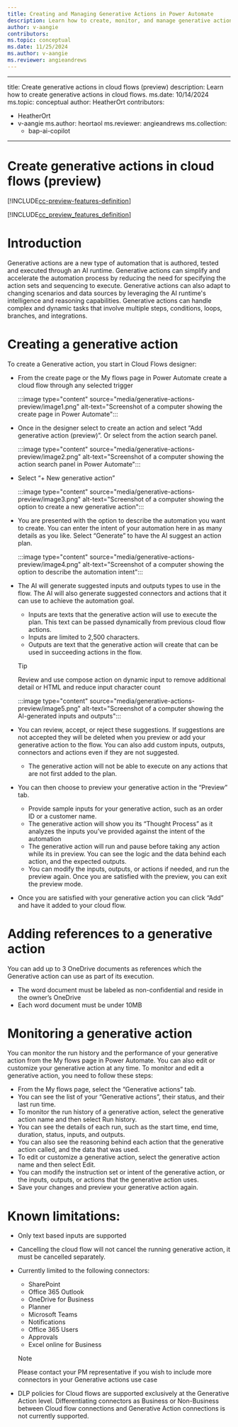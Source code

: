 ```yaml
---
title: Creating and Managing Generative Actions in Power Automate
description: Learn how to create, monitor, and manage generative actions in Power Automate to simplify and accelerate automation processes.
author: v-aangie
contributors:
ms.topic: conceptual
ms.date: 11/25/2024
ms.author: v-aangie
ms.reviewer: angieandrews
---
```


---
title: Create generative actions in cloud flows (preview)
description: Learn how to create generative actions in cloud flows.
ms.date: 10/14/2024
ms.topic: conceptual
author: HeatherOrt
contributors:
  - HeatherOrt
  - v-aangie
ms.author: heortaol
ms.reviewer: angieandrews
ms.collection: 
    - bap-ai-copilot
---

# Create generative actions in cloud flows (preview)

[!INCLUDE[cc-preview-features-definition](includes/cc-preview-features-top-note.md)]





[!INCLUDE[cc_preview_features_definition](includes/cc-preview-features-definition.md)]

# Introduction

Generative actions are a new type of automation that is authored, tested and executed through an AI runtime. Generative actions can simplify and accelerate the automation process by reducing the need for specifying the action sets and sequencing to execute. Generative actions can also adapt to changing scenarios and data sources by leveraging the AI runtime's intelligence and reasoning capabilities. Generative actions can handle complex and dynamic tasks that involve multiple steps, conditions, loops, branches, and integrations.

# Creating a generative action

To create a Generative action, you start in Cloud Flows designer:

- From the create page or the My flows page in Power Automate create a cloud flow through any selected trigger

  :::image type="content" source="media/generative-actions-preview/image1.png" alt-text="Screenshot of a computer showing the create page in Power Automate":::

- Once in the designer select to create an action and select “Add generative action (preview)”. Or select from the action search panel.

  :::image type="content" source="media/generative-actions-preview/image2.png" alt-text="Screenshot of a computer showing the action search panel in Power Automate":::

- Select “+ New generative action”

  :::image type="content" source="media/generative-actions-preview/image3.png" alt-text="Screenshot of a computer showing the option to create a new generative action":::

- You are presented with the option to describe the automation you want to create. You can enter the intent of your automation here in as many details as you like. Select “Generate” to have the AI suggest an action plan.

  :::image type="content" source="media/generative-actions-preview/image4.png" alt-text="Screenshot of a computer showing the option to describe the automation intent":::

- The AI will generate suggested inputs and outputs types to use in the flow. The AI will also generate suggested connectors and actions that it can use to achieve the automation goal.

  - Inputs are texts that the generative action will use to execute the plan. This text can be passed dynamically from previous cloud flow actions.
  - Inputs are limited to 2,500 characters.
  - Outputs are text that the generative action will create that can be used in succeeding actions in the flow.

  > [!TIP]
  > Review and use compose action on dynamic input to remove additional detail or HTML and reduce input character count

  :::image type="content" source="media/generative-actions-preview/image5.png" alt-text="Screenshot of a computer showing the AI-generated inputs and outputs":::

- You can review, accept, or reject these suggestions. If suggestions are not accepted they will be deleted when you preview or add your generative action to the flow. You can also add custom inputs, outputs, connectors and actions even if they are not suggested.

  - The generative action will not be able to execute on any actions that are not first added to the plan.

- You can then choose to preview your generative action in the “Preview” tab.

  - Provide sample inputs for your generative action, such as an order ID or a customer name.
  - The generative action will show you its “Thought Process” as it analyzes the inputs you’ve provided against the intent of the automation
  - The generative action will run and pause before taking any action while its in preview. You can see the logic and the data behind each action, and the expected outputs.
  - You can modify the inputs, outputs, or actions if needed, and run the preview again. Once you are satisfied with the preview, you can exit the preview mode.

- Once you are satisfied with your generative action you can click “Add” and have it added to your cloud flow.

# Adding references to a generative action

You can add up to 3 OneDrive documents as references which the Generative action can use as part of its execution.

- The word document must be labeled as non-confidential and reside in the owner’s OneDrive
- Each word document must be under 10MB

# Monitoring a generative action

You can monitor the run history and the performance of your generative action from the My flows page in Power Automate. You can also edit or customize your generative action at any time. To monitor and edit a generative action, you need to follow these steps:

- From the My flows page, select the “Generative actions” tab.
- You can see the list of your “Generative actions”, their status, and their last run time.
- To monitor the run history of a generative action, select the generative action name and then select Run history.
- You can see the details of each run, such as the start time, end time, duration, status, inputs, and outputs.
- You can also see the reasoning behind each action that the generative action called, and the data that was used.
- To edit or customize a generative action, select the generative action name and then select Edit.
- You can modify the instruction set or intent of the generative action, or the inputs, outputs, or actions that the generative action uses.
- Save your changes and preview your generative action again.

# Known limitations:

- Only text based inputs are supported
- Cancelling the cloud flow will not cancel the running generative action, it must be cancelled separately.
- Currently limited to the following connectors:

  - SharePoint
  - Office 365 Outlook
  - OneDrive for Business
  - Planner
  - Microsoft Teams
  - Notifications
  - Office 365 Users
  - Approvals
  - Excel online for Business

  > [!NOTE]
  > Please contact your PM representative if you wish to include more connectors in your Generative actions use case

- DLP policies for Cloud flows are supported exclusively at the Generative Action level. Differentiating connectors as Business or Non-Business between Cloud flow connections and Generative Action connections is not currently supported.